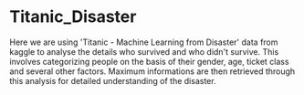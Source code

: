 # Titanic_Disaster
Here we are using 'Titanic - Machine Learning from Disaster' data from kaggle to analyse the details who survived and who didn't survive. This involves categorizing people on the basis of their gender, age, ticket class and several other factors. Maximum informations are then retrieved through this analysis for detailed understanding of the disaster.

